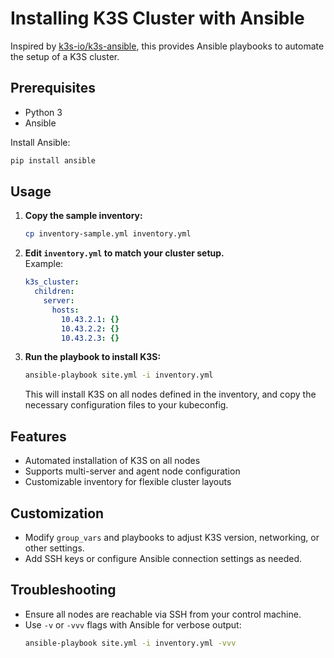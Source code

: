 # Installing K3S Cluster with Ansible

Inspired by [k3s-io/k3s-ansible](https://github.com/k3s-io/k3s-ansible/), this provides Ansible playbooks to automate the setup of a K3S cluster.

## Prerequisites

- Python 3
- Ansible

Install Ansible:
```bash
pip install ansible
```

## Usage

1. **Copy the sample inventory:**
   ```bash
   cp inventory-sample.yml inventory.yml
   ```

2. **Edit `inventory.yml` to match your cluster setup.**  
   Example:
   ```yaml
   k3s_cluster:
     children:
       server:
         hosts:
           10.43.2.1: {}
           10.43.2.2: {}
           10.43.2.3: {}
   ```

3. **Run the playbook to install K3S:**
   ```bash
   ansible-playbook site.yml -i inventory.yml
   ```
   This will install K3S on all nodes defined in the inventory, and copy the necessary configuration files to your kubeconfig.
   

## Features

- Automated installation of K3S on all nodes
- Supports multi-server and agent node configuration
- Customizable inventory for flexible cluster layouts

## Customization

- Modify `group_vars` and playbooks to adjust K3S version, networking, or other settings.
- Add SSH keys or configure Ansible connection settings as needed.

## Troubleshooting

- Ensure all nodes are reachable via SSH from your control machine.
- Use `-v` or `-vvv` flags with Ansible for verbose output:
  ```bash
  ansible-playbook site.yml -i inventory.yml -vvv
  ```
